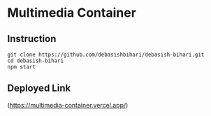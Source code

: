 # Multimedia Container

## Instruction
```
git clone https://github.com/debasishbihari/debasish-bihari.git
cd debasish-bihari
npm start
```
## Deployed Link
 (https://multimedia-container.vercel.app/)
